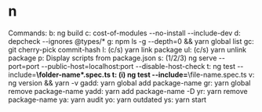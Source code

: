 # n
Commands:
   b: ng build
   c: cost-of-modules --no-install --include-dev
   d: depcheck --ignores @types/*
   g: npm ls -g --depth=0 && yarn global list
  gc: git cherry-pick commit-hash
   l: (c/s) yarn link package
  ul: (c/s) yarn unlink package
   p: Display scripts from package.json
   s: (1/2/3) ng serve --port=port --public-host=localhost:port --disable-host-check
   t: ng test --include=**\folder-name\*.spec.ts
   t: (i) ng test --include=**\file-name.spec.ts
   v: ng version && yarn -v
gadd: yarn global add package-name
  gr: yarn global remove package-name
yadd: yarn add package-name -D
  yr: yarn remove package-name
  ya: yarn audit
  yo: yarn outdated
  ys: yarn start
